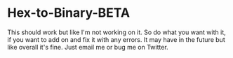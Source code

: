 # Hex-to-Binary-BETA
This should work but like I'm not working on it. So do what you want with it, if you want to add on and fix it with any errors. It may have in the future but like overall it's fine. Just email me or bug me on Twitter.
